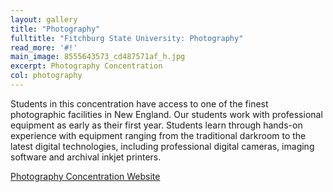 ```yaml
---
layout: gallery
title: "Photography"
fulltitle: "Fitchburg State University: Photography"
read_more: '#!'
main_image: 8555643573_cd487571af_h.jpg
excerpt: Photography Concentration
col: photography
---
```

Students in this concentration have access to one of the finest photographic facilities in New England. Our students work with professional equipment as early as their first year. Students learn through hands-on experience with equipment ranging from the traditional darkroom to the latest digital technologies, including professional digital cameras, imaging software and archival inkjet printers.

[Photography Concentration Website](http://www.fitchburgstate.edu/academics/undergraduate/undergraduate-day-programs/communications-media/communications-media-photography-concentration/)